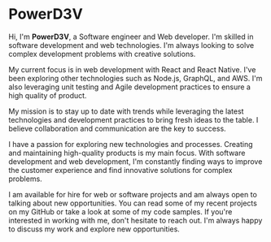 
# PowerD3V
Hi, I'm **PowerD3V**, a Software engineer and Web developer. I'm skilled in software development and web technologies. I'm always looking to solve complex development problems with creative solutions. 

My current focus is in web development with React and React Native. I've been exploring other technologies such as Node.js, GraphQL, and AWS. I'm also leveraging unit testing and Agile development practices to ensure a high quality of product. 

My mission is to stay up to date with trends while leveraging the latest technologies and development practices to bring fresh ideas to the table. I believe collaboration and communication are the key to success. 

I have a passion for exploring new technologies and processes. Creating and maintaining high-quality products is my main focus. With software development and web development, I'm constantly finding ways to improve the customer experience and find innovative solutions for complex problems. 

I am available for hire for web or software projects and am always open to talking about new opportunities. You can read some of my recent projects on my GitHub or take a look at some of my code samples. If you're interested in working with me, don't hesitate to reach out. I'm always happy to discuss my work and explore new opportunities.
